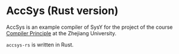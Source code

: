 # AccSys (Rust version)
AccSys is an example compiler of SysY for the project of the course [Compiler Principle](https://accsys.pages.zjusct.io/accipit/) at the Zhejiang University.

`accsys-rs` is written in Rust.

